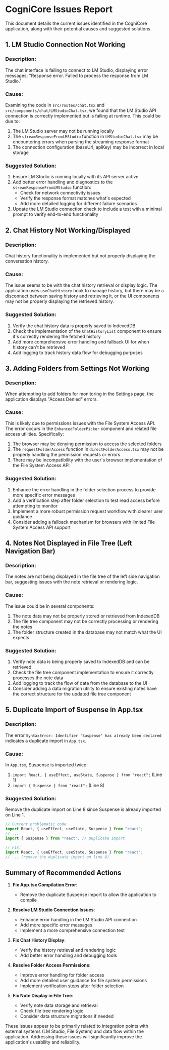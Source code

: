 # CogniCore Issues Report

This document details the current issues identified in the CogniCore application, along with their potential causes and suggested solutions.

## 1. LM Studio Connection Not Working

### Description:
The chat interface is failing to connect to LM Studio, displaying error messages: "Response error. Failed to process the response from LM Studio."

### Cause:
Examining the code in `src/routes/chat.tsx` and `src/components/chat/LMStudioChat.tsx`, we found that the LM Studio API connection is correctly implemented but is failing at runtime. This could be due to:

1. The LM Studio server may not be running locally
2. The `streamResponseFromLMStudio` function in `LMStudioChat.tsx` may be encountering errors when parsing the streaming response format
3. The connection configuration (baseUrl, apiKey) may be incorrect in local storage

### Suggested Solution:
1. Ensure LM Studio is running locally with its API server active
2. Add better error handling and diagnostics to the `streamResponseFromLMStudio` function:
   - Check for network connectivity issues
   - Verify the response format matches what's expected
   - Add more detailed logging for different failure scenarios
3. Update the LM Studio connection check to include a test with a minimal prompt to verify end-to-end functionality

## 2. Chat History Not Working/Displayed

### Description:
Chat history functionality is implemented but not properly displaying the conversation history.

### Cause:
The issue seems to be with the chat history retrieval or display logic. The application uses `useChatHistory` hook to manage history, but there may be a disconnect between saving history and retrieving it, or the UI components may not be properly displaying the retrieved history.

### Suggested Solution:
1. Verify the chat history data is properly saved to IndexedDB
2. Check the implementation of the `ChatHistoryList` component to ensure it's correctly rendering the fetched history
3. Add more comprehensive error handling and fallback UI for when history can't be retrieved
4. Add logging to track history data flow for debugging purposes

## 3. Adding Folders from Settings Not Working

### Description:
When attempting to add folders for monitoring in the Settings page, the application displays "Access Denied" errors.

### Cause:
This is likely due to permissions issues with the File System Access API. The error occurs in the `EnhancedFolderPicker` component and related file access utilities. Specifically:

1. The browser may be denying permission to access the selected folders
2. The `requestFolderAccess` function in `directFolderAccess.tsx` may not be properly handling the permission requests or errors
3. There may be incompatibility with the user's browser implementation of the File System Access API

### Suggested Solution:
1. Enhance the error handling in the folder selection process to provide more specific error messages
2. Add a verification step after folder selection to test read access before attempting to monitor
3. Implement a more robust permission request workflow with clearer user guidance
4. Consider adding a fallback mechanism for browsers with limited File System Access API support

## 4. Notes Not Displayed in File Tree (Left Navigation Bar)

### Description:
The notes are not being displayed in the file tree of the left side navigation bar, suggesting issues with the note retrieval or rendering logic.

### Cause:
The issue could be in several components:
1. The note data may not be properly stored or retrieved from IndexedDB
2. The file tree component may not be correctly processing or rendering the notes
3. The folder structure created in the database may not match what the UI expects

### Suggested Solution:
1. Verify note data is being properly saved to IndexedDB and can be retrieved
2. Check the file tree component implementation to ensure it correctly processes the note data
3. Add logging to track the flow of data from the database to the UI
4. Consider adding a data migration utility to ensure existing notes have the correct structure for the updated file tree component

## 5. Duplicate Import of Suspense in App.tsx

### Description:
The error `SyntaxError: Identifier 'Suspense' has already been declared` indicates a duplicate import in `App.tsx`.

### Cause:
In `App.tsx`, Suspense is imported twice:
1. `import React, { useEffect, useState, Suspense } from "react";` (Line 1)
2. `import { Suspense } from "react";` (Line 8)

### Suggested Solution:
Remove the duplicate import on Line 8 since Suspense is already imported on Line 1.

```javascript
// Current problematic code
import React, { useEffect, useState, Suspense } from "react";
// ...
import { Suspense } from "react"; // Duplicate import

// Fix:
import React, { useEffect, useState, Suspense } from "react";
// ... (remove the duplicate import on line 8)
```

## Summary of Recommended Actions

1. **Fix App.tsx Compilation Error**:
   - Remove the duplicate Suspense import to allow the application to compile

2. **Resolve LM Studio Connection Issues**:
   - Enhance error handling in the LM Studio API connection
   - Add more specific error messages
   - Implement a more comprehensive connection test

3. **Fix Chat History Display**:
   - Verify the history retrieval and rendering logic
   - Add better error handling and debugging tools

4. **Resolve Folder Access Permissions**:
   - Improve error handling for folder access
   - Add more detailed user guidance for file system permissions
   - Implement verification steps after folder selection

5. **Fix Note Display in File Tree**:
   - Verify note data storage and retrieval
   - Check file tree rendering logic
   - Consider data structure migrations if needed

These issues appear to be primarily related to integration points with external systems (LM Studio, File System) and data flow within the application. Addressing these issues will significantly improve the application's usability and reliability.
